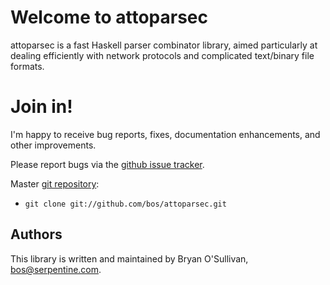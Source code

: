 # Welcome to attoparsec

attoparsec is a fast Haskell parser combinator library, aimed
particularly at dealing efficiently with network protocols and
complicated text/binary file formats.

# Join in!

I'm happy to receive bug reports, fixes, documentation enhancements,
and other improvements.

Please report bugs via the
[github issue tracker](https://github.com/bos/attoparsec/issues).

Master [git repository](https://github.com/bos/attoparsec):

* `git clone git://github.com/bos/attoparsec.git`

Authors
-------

This library is written and maintained by Bryan O'Sullivan,
<bos@serpentine.com>.
